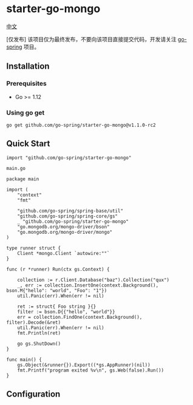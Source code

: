 # starter-go-mongo

[中文](README.md)

[仅发布] 该项目仅为最终发布，不要向该项目直接提交代码，开发请关注 [go-spring](https://github.com/go-spring/go-spring) 项目。

## Installation

### Prerequisites

- Go >= 1.12

### Using go get

```
go get github.com/go-spring/starter-go-mongo@v1.1.0-rc2 
```

## Quick Start

```
import "github.com/go-spring/starter-go-mongo"
```

`main.go`

```
package main

import (
	"context"
	"fmt"

	"github.com/go-spring/spring-base/util"
	"github.com/go-spring/spring-core/gs"
	_ "github.com/go-spring/starter-go-mongo"
	"go.mongodb.org/mongo-driver/bson"
	"go.mongodb.org/mongo-driver/mongo"
)

type runner struct {
	Client *mongo.Client `autowire:""`
}

func (r *runner) Run(ctx gs.Context) {

	collection := r.Client.Database("baz").Collection("qux")
	_, err := collection.InsertOne(context.Background(), bson.M{"hello": "world", "Foo": "1"})
	util.Panic(err).When(err != nil)

	ret := struct{ Foo string }{}
	filter := bson.D{{"hello", "world"}}
	err = collection.FindOne(context.Background(), filter).Decode(&ret)
	util.Panic(err).When(err != nil)
	fmt.Println(ret)

	go gs.ShutDown()
}

func main() {
	gs.Object(&runner{}).Export((*gs.AppRunner)(nil))
	fmt.Printf("program exited %v\n", gs.Web(false).Run())
}
```

## Configuration